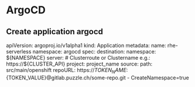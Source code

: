 # ArgoCD

## Create application argocd

apiVersion: argoproj.io/v1alpha1
kind: Application
metadata:
  name: rhe-serverless
  namespace: argocd
spec:
  destination:
    namespace: ${NAMESPACE}
    server: # Clusterroute or Clustername e.g.: https://${CLUSTER_API}
  project: project_name
  source:
    path: src/main/openshift
    repoURL: https://${TOKEN_NAME}:${TOKEN_VALUE}@gitlab.puzzle.ch/some-repo.git
    - CreateNamespace=true
